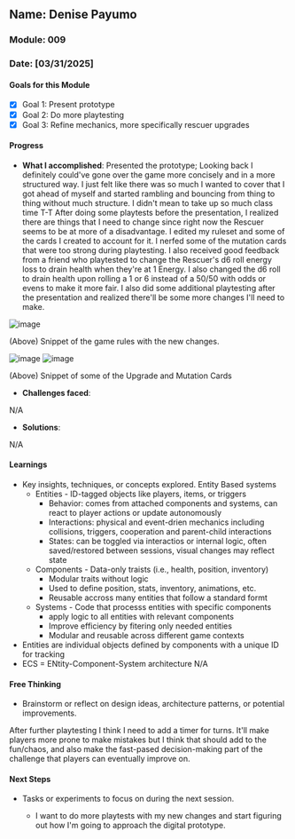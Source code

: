 <!-- Markdown Docs: https://docs.github.com/en/get-started/writing-on-github/getting-started-with-writing-and-formatting-on-github/basic-writing-and-formatting-syntax -->
## Name: Denise Payumo
### Module: 009

<!-- Repeat the below as needed-->
### Date: [03/31/2025]

#### Goals for this Module
- [x] Goal 1: Present prototype
- [x] Goal 2: Do more playtesting
- [x] Goal 3: Refine mechanics, more specifically rescuer upgrades
#### Progress
- **What I accomplished**:
Presented the prototype; Looking back I definitely could've gone over the game more concisely and in a more structured way. I just felt like there was so much I wanted to cover that I got ahead of myself and started rambling and bouncing from thing to thing without much structure. I didn't mean to take up so much class time T-T
 After doing some playtests before the presentation, I realized there are things that I need to change since right now the Rescuer seems to be at more of a disadvantage. I edited my ruleset and some of the cards I created to account for it. I nerfed some of the mutation cards that were too strong during playtesting. I also received good feedback from a friend who playtested to change the Rescuer's d6 roll energy loss to drain health when they're at 1 Energy. I also changed the d6 roll to drain health upon rolling a 1 or 6 instead of a 50/50 with odds or evens to make it more fair. I also did some additional playtesting after the presentation and realized there'll be some more changes I'll need to make.

![image](https://github.com/user-attachments/assets/d4b645f6-434c-4ded-8f4b-440faef49616)

(Above) Snippet of the game rules with the new changes.

![image](https://github.com/user-attachments/assets/fdcf145e-596f-49c5-a73b-ab9ca6b49eaf) ![image](https://github.com/user-attachments/assets/aaa856b5-4cac-4061-a8a4-32cc43630dea)

(Above) Snippet of some of the Upgrade and Mutation Cards

   <!--Your entry here or N/A if not applicable for this entry-->
- **Challenges faced**:
     <!--Your entry here or N/A if not applicable for this entry-->
N/A
- **Solutions**:
     <!--Your entry here or N/A if not applicable for this entry-->
N/A
#### Learnings
- Key insights, techniques, or concepts explored.
Entity Based systems
  - Entities - ID-tagged objects like players, items, or triggers
    - Behavior: comes from attached components and systems, can react to player actions or update autonomously
    - Interactions: physical and event-drien mechanics including collisions, triggers, cooperation and parent-child interactions
    - States: can be toggled via interactios or internal logic, often saved/restored between sessions, visual changes may reflect state 
  - Components - Data-only traists (i.e., health, position, inventory)
    - Modular traits without logic
    - Used to define position, stats, inventory, animations, etc.
    - Reusable accross many entities that follow a standard formt
  - Systems - Code that processs entities with specific components
    - apply logic to all entities with relevant components
    - Improve efficiency by fitering only needed entities
    - Modular and reusable across different game contexts   
- Entities are individual objects defined by components with a unique ID for tracking
- ECS = ENtity-Component-System architecture
N/A

#### Free Thinking
- Brainstorm or reflect on design ideas, architecture patterns, or potential improvements.
    <!--Your entry here or N/A if not applicable for this entry-->
  
After further playtesting I think I need to add a timer for turns. It'll make players more prone to make mistakes but I think that should add to the fun/chaos, and also make the fast-pased decision-making part of the challenge that players can eventually improve on.

#### Next Steps
- Tasks or experiments to focus on during the next session.
   <!--Your entry here or N/A if not applicable for this entry-->
  
  - I want to do more playtests with my new changes and start figuring out how I'm going to approach the digital prototype.

